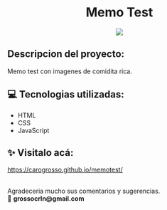 <h1 align="center">Memo Test</h1>
<p align="center"><img src="https://img.shields.io/badge/STATUS-FINALIZADO-green"></p>

## Descripcion del proyecto:
Memo test con imagenes de comidita rica.

## 💻 Tecnologias utilizadas:
- HTML
- CSS
- JavaScript

## ✨ Visitalo acá:
https://carogrosso.github.io/memotest/

<br>
Agradeceria mucho sus comentarios y sugerencias. <br>
📧 <b>grossocrln@gmail.com</b>
